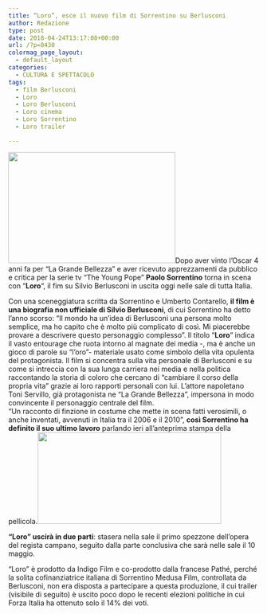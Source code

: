```yaml
---
title: “Loro”, esce il nuovo film di Sorrentino su Berlusconi
author: Redazione
type: post
date: 2018-04-24T13:17:08+00:00
url: /?p=8430
colormag_page_layout:
  - default_layout
categories:
  - CULTURA E SPETTACOLO
tags:
  - film Berlusconi
  - Loro
  - Loro Berlusconi
  - Loro cinema
  - Loro Sorrentino
  - Loro trailer

---
```

<img decoding="async" loading="lazy" class=" wp-image-8432 alignleft" src="https://progressonline.it/wp-content/uploads/2018/04/Loro_Paolo-Sorrentino_Teaser-Trailer-1024x682-300x200.jpg" alt="" width="335" height="223" />Dopo aver vinto l&#8217;Oscar 4 anni fa per &#8220;La Grande Bellezza&#8221; e aver ricevuto apprezzamenti da pubblico e critica per la serie tv &#8220;The Young Pope&#8221; **Paolo Sorrentino** torna in scena con &#8220;**Loro**&#8220;, il fim su Silvio Berlusconi in uscita oggi nelle sale di tutta Italia.

Con una sceneggiatura scritta da Sorrentino e Umberto Contarello, **il film è una biografia non ufficiale di Silvio Berlusconi**, di cui Sorrentino ha detto l&#8217;anno scorso: &#8220;Il mondo ha un&#8217;idea di Berlusconi una persona molto semplice, ma ho capito che è molto più complicato di così. Mi piacerebbe provare a descrivere questo personaggio complesso&#8221;. Il titolo &#8220;**Loro**&#8221; indica il vasto entourage che ruota intorno al magnate dei media -, ma è anche un gioco di parole su &#8220;l&#8217;oro&#8221;- materiale usato come simbolo della vita opulenta del protagonista. Il film si concentra sulla vita personale di Berlusconi e su come si intreccia con la sua lunga carriera nei media e nella politica raccontando la storia di coloro che cercano di &#8220;cambiare il corso della propria vita&#8221; grazie ai loro rapporti personali con lui. L&#8217;attore napoletano Toni Servillo, già protagonista ne &#8220;La Grande Bellezza&#8221;, impersona in modo convincente il personaggio centrale del film.  
&#8220;Un racconto di finzione in costume che mette in scena fatti verosimili, o anche inventati, avvenuti in Italia tra il 2006 e il 2010&#8221;, **così Sorrentino ha definito il suo ultimo lavoro** parlando ieri all&#8217;anteprima stampa della pellicola.<img decoding="async" loading="lazy" class=" wp-image-8433 alignright" src="https://progressonline.it/wp-content/uploads/2018/04/Toni-Servillo-in-Loro-di-Paolo-Sorrentino-300x150.jpg" alt="" width="368" height="184" />

**&#8220;Loro&#8221; uscirà in due parti**: stasera nella sale il primo spezzone dell&#8217;opera del regista campano, seguito dalla parte conclusiva che sarà nelle sale il 10 maggio.

&#8220;Loro&#8221; è prodotto da Indigo Film e co-prodotto dalla francese Pathé, perché la solita cofinanziatrice italiana di Sorrentino Medusa Film, controllata da Berlusconi, non era disposta a partecipare a questa produzione, il cui trailer (visibile di seguito) è uscito poco dopo le recenti elezioni politiche in cui Forza Italia ha ottenuto solo il 14% dei voti.

<center>
</center>